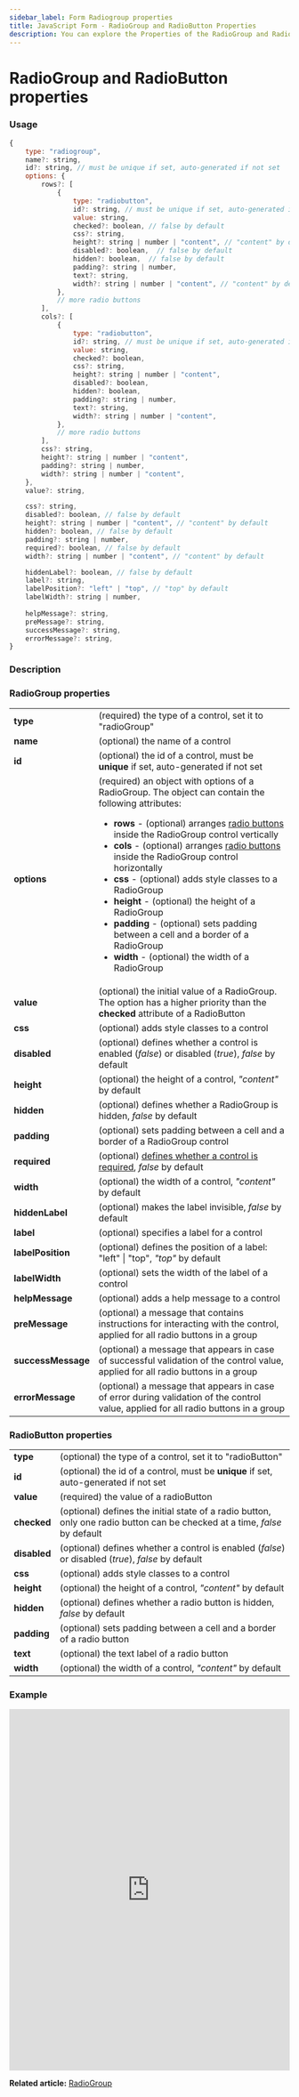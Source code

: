 ```yaml
---
sidebar_label: Form Radiogroup properties
title: JavaScript Form - RadioGroup and RadioButton Properties 
description: You can explore the Properties of the RadioGroup and RadioButton controls of Form in the documentation of the DHTMLX JavaScript UI library. Browse developer guides and API reference, try out code examples and live demos, and download a free 30-day evaluation version of DHTMLX Suite.
---
```


# RadioGroup and RadioButton properties

### Usage

~~~js
{
    type: "radiogroup",
    name?: string,
    id?: string, // must be unique if set, auto-generated if not set
    options: {
        rows?: [
            {
                type: "radiobutton",
                id?: string, // must be unique if set, auto-generated if not set
                value: string,
                checked?: boolean, // false by default 
                css?: string,
                height?: string | number | "content", // "content" by default
                disabled?: boolean,  // false by default
                hidden?: boolean,  // false by default
                padding?: string | number, 
                text?: string,
                width?: string | number | "content", // "content" by default
            },
            // more radio buttons
        ],
        cols?: [
            {
                type: "radiobutton",
                id?: string, // must be unique if set, auto-generated if not set
                value: string,
                checked?: boolean,
                css?: string,
                height?: string | number | "content",
                disabled?: boolean,
                hidden?: boolean,
                padding?: string | number,
                text?: string,
                width?: string | number | "content",
            },
            // more radio buttons
        ],
        css?: string,
        height?: string | number | "content",
        padding?: string | number,
        width?: string | number | "content",
    },
    value?: string,

    css?: string,
    disabled?: boolean, // false by default
    height?: string | number | "content", // "content" by default
    hidden?: boolean, // false by default
    padding?: string | number,
    required?: boolean, // false by default
    width?: string | number | "content", // "content" by default

    hiddenLabel?: boolean, // false by default
    label?: string,
    labelPosition?: "left" | "top", // "top" by default
    labelWidth?: string | number,
    
    helpMessage?: string,
    preMessage?: string,
    successMessage?: string,
    errorMessage?: string,
}
~~~

### Description

### RadioGroup properties

<table>
    <tbody>
        <tr>
            <td><b>type</b></td>
            <td>(required) the type of a control, set it to "radioGroup"</td>
        </tr>
        <tr>
            <td><b>name</b></td>
            <td>(optional) the name of a control</td>
        </tr>
        <tr>
            <td><b>id</b></td>
            <td>(optional) the id of a control, must be <b>unique</b> if set, auto-generated if not set</td>
        </tr>
        <tr>
            <td><b>options</b></td>
            <td>(required) an object with options of a RadioGroup. The object can contain the following attributes:<ul><li><b>rows</b> - (optional) arranges <a href="../../../../form/api/radiogroup/api_radiogroup_properties/#radiobutton-properties">radio buttons</a> inside the RadioGroup control vertically</li><li><b>cols</b> - (optional) arranges <a href="../../../../form/api/radiogroup/api_radiogroup_properties/#radiobutton-properties">radio buttons</a> inside the RadioGroup control horizontally</li><li><b>css</b> - (optional) adds style classes to a RadioGroup</li><li><b>height</b> - (optional) the height of a RadioGroup </li><li><b>padding</b> - (optional) sets padding between a cell and a border of a RadioGroup</li><li><b>width</b> - (optional) the width of a RadioGroup</li></ul></td>
        </tr>
        <tr>
            <td><b>value</b></td>
            <td>(optional) the initial value of a RadioGroup. The option has a higher priority than the <b>checked</b> attribute of a RadioButton</td>
        </tr>
        <tr>
            <td><b>css</b></td>
            <td>(optional) adds style classes to a control</td>
        </tr>
        <tr>
            <td><b>disabled</b></td>
            <td>(optional) defines whether a control is enabled (<i>false</i>) or disabled (<i>true</i>), <i>false</i> by default</td>
        </tr>
        <tr>
            <td><b>height</b></td>
            <td>(optional) the height of a control, <i>"content"</i> by default</td>
        </tr>
        <tr>
            <td><b>hidden</b></td>
            <td>(optional) defines whether a RadioGroup is hidden, <i>false</i> by default</td>
        </tr>
        <tr>
            <td><b>padding</b></td>
            <td>(optional) sets padding between a cell and a border of a RadioGroup control</td>
        </tr>
        <tr>
            <td><b>required</b></td>
            <td>(optional) <a href="../../../work_with_form#validating-form">defines whether a control is required</a>, <i>false</i> by default</td>
        </tr>
        <tr>
            <td><b>width</b></td>
            <td>(optional) the width of a control, <i>"content"</i> by default</td>
        </tr>
        <tr>
            <td><b>hiddenLabel</b></td>
            <td>(optional) makes the label invisible, <i>false</i> by default</td>
        </tr>
        <tr>
            <td><b>label</b></td>
            <td>(optional) specifies a label for a control</td>
        </tr>
        <tr>
            <td><b>labelPosition</b></td>
            <td>(optional) defines the position of a label: "left" | "top", <i>"top"</i> by default</td>
        </tr>
        <tr>
            <td><b>labelWidth</b></td>
            <td>(optional) sets the width of the label of a control</td>
        </tr>
        <tr>
            <td><b>helpMessage</b></td>
            <td>(optional) adds a help message to a control</td>
        </tr>
        <tr>
            <td><b>preMessage</b></td>
            <td>(optional) a message that contains instructions for interacting with the control, applied for all radio buttons in a group</td>
        </tr>
        <tr>
            <td><b>successMessage</b></td>
            <td>(optional) a message that appears in case of successful validation of the control value, applied for all radio buttons in a group</td>
        </tr>
        <tr>
            <td><b>errorMessage</b></td>
            <td>(optional) a message that appears in case of error during validation of the control value, applied for all radio buttons in a group</td>
        </tr>
    </tbody>
</table>

### RadioButton properties

<table>
    <tbody>
        <tr>
            <td><b>type</b></td>
            <td>(optional) the type of a control, set it to "radioButton"</td>
        </tr>
        <tr>
            <td><b>id</b></td>
            <td>(optional) the id of a control, must be <b>unique</b> if set, auto-generated if not set</td>
        </tr>
        <tr>
            <td><b>value</b></td>
            <td>(required) the value of a radioButton</td>
        </tr>
        <tr>
            <td><b>checked</b></td>
            <td>(optional) defines the initial state of a radio button, only one radio button can be checked at a time, <i>false</i> by default</td>
        </tr>
        <tr>
            <td><b>disabled</b></td>
            <td>(optional) defines whether a control is enabled (<i>false</i>) or disabled (<i>true</i>), <i>false</i> by default</td>
        </tr>
        <tr>
            <td><b>css</b></td>
            <td>(optional) adds style classes to a control</td>
        </tr>
        <tr>
            <td><b>height</b></td>
            <td>(optional) the height of a control, <i>"content"</i> by default</td>
        </tr>
        <tr>
            <td><b>hidden</b></td>
            <td>(optional) defines whether a radio button is hidden, <i>false</i> by default</td>
        </tr>
        <tr>
            <td><b>padding</b></td>
            <td>(optional) sets padding between a cell and a border of a radio button</td>
        </tr>
        <tr>
            <td><b>text</b></td>
            <td>(optional) the text label of a radio button</td>
        </tr>
        <tr>
            <td><b>width</b></td>
            <td>(optional) the width of a control, <i>"content"</i> by default</td>
        </tr>
    </tbody>
</table>

### Example

<iframe src="https://snippet.dhtmlx.com/ycp1cbct?mode=js" frameborder="0" class="snippet_iframe" width="100%" height="650"></iframe>

**Related article:** [RadioGroup](form/radiogroup.md)
